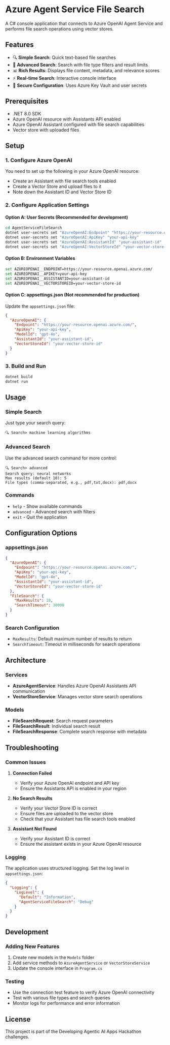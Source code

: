 # Azure Agent Service File Search

A C# console application that connects to Azure OpenAI Agent Service and performs file search operations using vector stores.

## Features

- 🔍 **Simple Search**: Quick text-based file searches
- 🔧 **Advanced Search**: Search with file type filters and result limits
- 📊 **Rich Results**: Displays file content, metadata, and relevance scores
- ⚡ **Real-time Search**: Interactive console interface
- 🔐 **Secure Configuration**: Uses Azure Key Vault and user secrets

## Prerequisites

- .NET 8.0 SDK
- Azure OpenAI resource with Assistants API enabled
- Azure OpenAI Assistant configured with file search capabilities
- Vector store with uploaded files

## Setup

### 1. Configure Azure OpenAI

You need to set up the following in your Azure OpenAI resource:
- Create an Assistant with file search tools enabled
- Create a Vector Store and upload files to it
- Note down the Assistant ID and Vector Store ID

### 2. Configure Application Settings

#### Option A: User Secrets (Recommended for development)

```bash
cd AgentServiceFileSearch
dotnet user-secrets set "AzureOpenAI:Endpoint" "https://your-resource.openai.azure.com/"
dotnet user-secrets set "AzureOpenAI:ApiKey" "your-api-key"
dotnet user-secrets set "AzureOpenAI:AssistantId" "your-assistant-id"
dotnet user-secrets set "AzureOpenAI:VectorStoreId" "your-vector-store-id"
```

#### Option B: Environment Variables

```bash
set AZUREOPENAI__ENDPOINT=https://your-resource.openai.azure.com/
set AZUREOPENAI__APIKEY=your-api-key
set AZUREOPENAI__ASSISTANTID=your-assistant-id
set AZUREOPENAI__VECTORSTOREID=your-vector-store-id
```

#### Option C: appsettings.json (Not recommended for production)

Update the `appsettings.json` file:

```json
{
  "AzureOpenAI": {
    "Endpoint": "https://your-resource.openai.azure.com/",
    "ApiKey": "your-api-key",
    "ModelId": "gpt-4o",
    "AssistantId": "your-assistant-id",
    "VectorStoreId": "your-vector-store-id"
  }
}
```

### 3. Build and Run

```bash
dotnet build
dotnet run
```

## Usage

### Simple Search
Just type your search query:
```
🔍 Search> machine learning algorithms
```

### Advanced Search
Use the advanced search command for more control:
```
🔍 Search> advanced
Search query: neural networks
Max results (default 10): 5
File types (comma-separated, e.g., pdf,txt,docx): pdf,docx
```

### Commands
- `help` - Show available commands
- `advanced` - Advanced search with filters
- `exit` - Quit the application

## Configuration Options

### appsettings.json
```json
{
  "AzureOpenAI": {
    "Endpoint": "https://your-resource.openai.azure.com/",
    "ApiKey": "your-api-key",
    "ModelId": "gpt-4o",
    "AssistantId": "your-assistant-id",
    "VectorStoreId": "your-vector-store-id"
  },
  "FileSearch": {
    "MaxResults": 10,
    "SearchTimeout": 30000
  }
}
```

### Search Configuration
- `MaxResults`: Default maximum number of results to return
- `SearchTimeout`: Timeout in milliseconds for search operations

## Architecture

### Services
- **AzureAgentService**: Handles Azure OpenAI Assistants API communication
- **VectorStoreService**: Manages vector store search operations

### Models
- **FileSearchRequest**: Search request parameters
- **FileSearchResult**: Individual search result
- **FileSearchResponse**: Complete search response with metadata

## Troubleshooting

### Common Issues

1. **Connection Failed**
   - Verify your Azure OpenAI endpoint and API key
   - Ensure the Assistants API is enabled in your region

2. **No Search Results**
   - Verify your Vector Store ID is correct
   - Ensure files are uploaded to the vector store
   - Check that your Assistant has file search tools enabled

3. **Assistant Not Found**
   - Verify your Assistant ID is correct
   - Ensure the assistant exists in your Azure OpenAI resource

### Logging
The application uses structured logging. Set the log level in `appsettings.json`:

```json
{
  "Logging": {
    "LogLevel": {
      "Default": "Information",
      "AgentServiceFileSearch": "Debug"
    }
  }
}
```

## Development

### Adding New Features
1. Create new models in the `Models` folder
2. Add service methods to `AzureAgentService` or `VectorStoreService`
3. Update the console interface in `Program.cs`

### Testing
- Use the connection test feature to verify Azure OpenAI connectivity
- Test with various file types and search queries
- Monitor logs for performance and error information

## License

This project is part of the Developing Agentic AI Apps Hackathon challenges.
